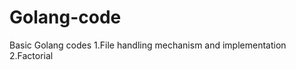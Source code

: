 # Golang-code
Basic Golang codes
     1.File handling mechanism and implementation
     2.Factorial 
